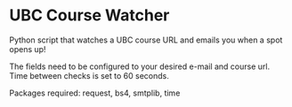 # UBC Course Watcher
Python script that watches a UBC course URL and emails you when a spot opens up!

The fields need to be configured to your desired e-mail and course url.
Time between checks is set to 60 seconds.

Packages required: request, bs4, smtplib, time

